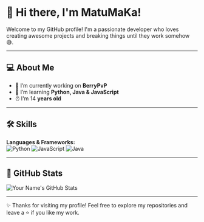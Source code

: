 # 👋 Hi there, I'm MatuMaKa!
Welcome to my GitHub profile! I'm a passionate developer who loves creating awesome projects and breaking things until they work somehow 😅.

---

## 💻 About Me
- 🔭 I’m currently working on **BerryPvP**
- 🌱 I’m learning **Python, Java & JavaScript**
- ⏰ I'm 14 **years old**

---

## 🛠️ Skills
**Languages & Frameworks:**  
![Python](https://img.shields.io/badge/Python-3776AB?style=for-the-badge&logo=python&logoColor=white) 
![JavaScript](https://img.shields.io/badge/JavaScript-F7DF1E?style=for-the-badge&logo=javascript&logoColor=black) 
![Java](https://img.shields.io/badge/Java-ED8B00?style=for-the-badge&logo=java&logoColor=white)

---

## 🌟 GitHub Stats
![Your Name's GitHub Stats](https://github-readme-stats.vercel.app/api?username=YOUR_USERNAME&show_icons=true&theme=radical)

---

✨ Thanks for visiting my profile! Feel free to explore my repositories and leave a ⭐ if you like my work.
